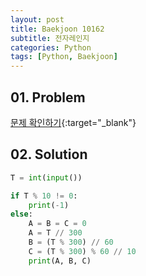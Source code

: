 ```yaml
---
layout: post
title: Baekjoon 10162
subtitle: 전자레인지
categories: Python
tags: [Python, Baekjoon]
---
```


## 01. Problem

[문제 확인하기](https://www.acmicpc.net/problem/10162){:target="_blank"}

## 02. Solution

```Python
T = int(input())

if T % 10 != 0:
    print(-1)
else:
    A = B = C = 0
    A = T // 300
    B = (T % 300) // 60
    C = (T % 300) % 60 // 10
    print(A, B, C)
```
